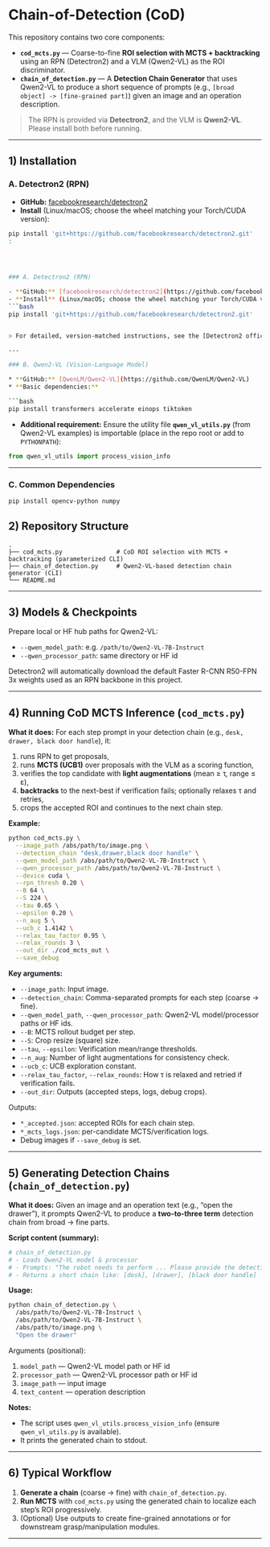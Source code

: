 # Chain-of-Detection (CoD)

This repository contains two core components:

- **`cod_mcts.py`** — Coarse-to-fine **ROI selection with MCTS + backtracking** using an RPN (Detectron2) and a VLM (Qwen2-VL) as the ROI discriminator.
- **`chain_of_detection.py`** — A **Detection Chain Generator** that uses Qwen2-VL to produce a short sequence of prompts (e.g., `[broad object] -> [fine-grained part]`) given an image and an operation description.

> The RPN is provided via **Detectron2**, and the VLM is **Qwen2-VL**. Please install both before running.

---

## 1) Installation

### A. Detectron2 (RPN)

- **GitHub:** [facebookresearch/detectron2](https://github.com/facebookresearch/detectron2)  
- **Install** (Linux/macOS; choose the wheel matching your Torch/CUDA version):
```bash
pip install 'git+https://github.com/facebookresearch/detectron2.git'
:
 



### A. Detectron2 (RPN)

- **GitHub:** [facebookresearch/detectron2](https://github.com/facebookresearch/detectron2)  
- **Install** (Linux/macOS; choose the wheel matching your Torch/CUDA version):
```bash
pip install 'git+https://github.com/facebookresearch/detectron2.git'


> For detailed, version-matched instructions, see the [Detectron2 official install page](https://detectron2.readthedocs.io/).

---

### B. Qwen2-VL (Vision-Language Model)

* **GitHub:** [QwenLM/Qwen2-VL](https://github.com/QwenLM/Qwen2-VL)
* **Basic dependencies:**

```bash
pip install transformers accelerate einops tiktoken
```

* **Additional requirement:**
  Ensure the utility file **`qwen_vl_utils.py`** (from Qwen2-VL examples) is importable
  (place in the repo root or add to `PYTHONPATH`):

```python
from qwen_vl_utils import process_vision_info
```

---

### C. Common Dependencies

```bash
pip install opencv-python numpy
```




## 2) Repository Structure

```
.
├── cod_mcts.py               # CoD ROI selection with MCTS + backtracking (parameterized CLI)
├── chain_of_detection.py     # Qwen2-VL-based detection chain generator (CLI)
└── README.md
```

---

## 3) Models & Checkpoints

Prepare local or HF hub paths for Qwen2-VL:

* `--qwen_model_path`: e.g. `/path/to/Qwen2-VL-7B-Instruct`
* `--qwen_processor_path`: same directory or HF id

Detectron2 will automatically download the default Faster R-CNN R50-FPN 3x weights used as an RPN backbone in this project.

---

## 4) Running CoD MCTS Inference (`cod_mcts.py`)

**What it does:**
For each step prompt in your detection chain (e.g., `desk, drawer, black door handle`), it:

1. runs RPN to get proposals,
2. runs **MCTS (UCB1)** over proposals with the VLM as a scoring function,
3. verifies the top candidate with **light augmentations** (mean ≥ τ, range ≤ ε),
4. **backtracks** to the next-best if verification fails; optionally relaxes τ and retries,
5. crops the accepted ROI and continues to the next chain step.

**Example:**

```bash
python cod_mcts.py \
  --image_path /abs/path/to/image.png \
  --detection_chain "desk,drawer,black door handle" \
  --qwen_model_path /abs/path/to/Qwen2-VL-7B-Instruct \
  --qwen_processor_path /abs/path/to/Qwen2-VL-7B-Instruct \
  --device cuda \
  --rpn_thresh 0.20 \
  --B 64 \
  --S 224 \
  --tau 0.65 \
  --epsilon 0.20 \
  --n_aug 5 \
  --ucb_c 1.4142 \
  --relax_tau_factor 0.95 \
  --relax_rounds 3 \
  --out_dir ./cod_mcts_out \
  --save_debug
```

**Key arguments:**

* `--image_path`: Input image.
* `--detection_chain`: Comma-separated prompts for each step (coarse → fine).
* `--qwen_model_path`, `--qwen_processor_path`: Qwen2-VL model/processor paths or HF ids.
* `--B`: MCTS rollout budget per step.
* `--S`: Crop resize (square) size.
* `--tau`, `--epsilon`: Verification mean/range thresholds.
* `--n_aug`: Number of light augmentations for consistency check.
* `--ucb_c`: UCB exploration constant.
* `--relax_tau_factor`, `--relax_rounds`: How τ is relaxed and retried if verification fails.
* `--out_dir`: Outputs (accepted steps, logs, debug crops).

Outputs:

* `*_accepted.json`: accepted ROIs for each chain step.
* `*_mcts_logs.json`: per-candidate MCTS/verification logs.
* Debug images if `--save_debug` is set.

---

## 5) Generating Detection Chains (`chain_of_detection.py`)

**What it does:**
Given an image and an operation text (e.g., “open the drawer”), it prompts Qwen2-VL to produce a **two-to-three term** detection chain from broad → fine parts.

**Script content (summary):**

```python
# chain_of_detection.py
# - Loads Qwen2-VL model & processor
# - Prompts: "The robot needs to perform ... Please provide the detection steps ..."
# - Returns a short chain like: [desk], [drawer], [black door handle]
```

**Usage:**

```bash
python chain_of_detection.py \
  /abs/path/to/Qwen2-VL-7B-Instruct \
  /abs/path/to/Qwen2-VL-7B-Instruct \
  /abs/path/to/image.png \
  "Open the drawer"
```

Arguments (positional):

1. `model_path` — Qwen2-VL model path or HF id
2. `processor_path` — Qwen2-VL processor path or HF id
3. `image_path` — input image
4. `text_content` — operation description

**Notes:**

* The script uses `qwen_vl_utils.process_vision_info` (ensure `qwen_vl_utils.py` is available).
* It prints the generated chain to stdout.

---

## 6) Typical Workflow

1. **Generate a chain** (coarse → fine) with `chain_of_detection.py`.
2. **Run MCTS** with `cod_mcts.py` using the generated chain to localize each step’s ROI progressively.
3. (Optional) Use outputs to create fine-grained annotations or for downstream grasp/manipulation modules.

---


